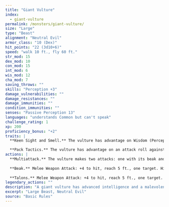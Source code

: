 ```yaml
---
title: "Giant Vulture"
index:
  - giant-vulture
permalink: /monsters/giant-vulture/
size: "Large"
type: "Beast"
alignment: "Neutral Evil"
armor_class: "10 (Dex)"
hit_points: "22 (3d10+6)"
speed: "walk 10 ft., fly 60 ft."
str_mod: 15
dex_mod: 10
con_mod: 15
int_mod: 6
wis_mod: 12
cha_mod: 7
saving_throws: ""
skills: "Perception +3"
damage_vulnerabilities: ""
damage_resistances: ""
damage_immunities: ""
condition_immunities: ""
senses: "Passive Perception 13"
languages: "understands Common but can't speak"
challenge_rating: 1
xp: 200
proficiency_bonus: "+2"
traits: |
  **Keen Sight and Smell.** The vulture has advantage on Wisdom (Perception) checks that rely on sight or smell.

  **Pack Tactics.** The vulture has advantage on an attack roll against a creature if at least one of the vulture's allies is within 5 ft. of the creature and the ally isn't incapacitated.
actions: |
  **Multiattack.** The vulture makes two attacks: one with its beak and one with its talons.
  
  **Beak.** Melee Weapon Attack: +4 to hit, reach 5 ft., one target. Hit: 7 (2d4 + 2) piercing damage.
  
  **Talons.** Melee Weapon Attack: +4 to hit, reach 5 ft., one target. Hit: 9 (2d6 + 2) slashing damage.  
legendary_actions: ""
description: "A giant vulture has advanced intelligence and a malevolent bent. Unlike its smaller kin, it will attack a wounded creature to hasten its end. Giant vultures have been known to haunt a thirsty, starving creature for days to enjoy its suffering."
excerpt: "Large Beast, Neutral Evil"
source: "Basic Rules"
---
```

